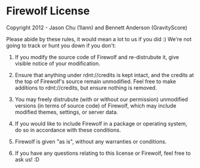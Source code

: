 # Firewolf License

Copyright 2012 - Jason Chu (1lann) and Bennett Anderson (GravityScore)

Please abide by these rules, it would mean a lot to us if you did :)
We're not going to track or hunt you down if you don't:

1. If you modify the source code of Firewolf and re-distrubute it, give visible notice of your modification.

2. Ensure that anything under rdnt://credits is kept intact, and the
credits at the top of Firewolf's source remain unmodified. Feel free to make additions to rdnt://credits, but ensure nothing is removed.

3. You may freely distrubute (with or without our permission) unmodified versions (in terms of source code) of Firewolf, which may include modified themes, settings, or server data.

4. If you would like to include Firewolf in a package or operating system, do so in accordance with these conditions.

5. Firewolf is given "as is", without any warranties or conditions.

6. If you have any questions relating to this license or Firewolf, feel free to ask us! :D
